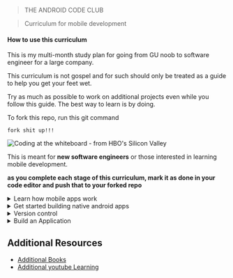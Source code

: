 > THE ANDROID CODE CLUB

> Curriculum for mobile development

#### How to use this curriculum

This is my multi-month study plan for going from GU noob to software engineer for a large company.

This curriculum is not gospel and for such should only be treated as a guide to help you get your feet wet. 

Try as much as possible to work on additional projects even while you follow this guide. The best way to learn is by doing.

To fork this repo, run this git command
```
fork shit up!!!
```

![Coding at the whiteboard - from HBO's Silicon Valley](https://d3j2pkmjtin6ou.cloudfront.net/coding-at-the-whiteboard-silicon-valley.png)

This is meant for **new software engineers** or those interested in learning mobile development.

**as you complete each stage of this curriculum, mark it as done in your code editor and push that to your forked repo**

<details>
<summary>Learn how mobile apps work</summary>

- [ ] [MOTIVATION: An intro to mobile development](https://www.youtube.com/watch?v=DZ-rEgAWFkQ)
    - [ ] [The Future of Mobile Development](https://www.youtube.com/watch?v=Nh0F_okJAkA)
- [ ] [Web vs. Mobile development. Which should you learn?](https://www.youtube.com/watch?v=bKLx4SwuumM)
- [ ] [Native Or Cross Platform Mobile Development](https://www.youtube.com/watch?v=ezSE_UQ5UZY)


</details>

<details>

<summary>Get started building native android apps</summary>

- [ ] Pick a language (Preferably Kotlin)
    - [Java](https://www.youtube.com/watch?v=Yv_4RXyLjL8)
    - [Kotlin](https://www.youtube.com/watch?v=F9UC9DY-vIU)
- [ ] Install Android Studio and learn the basics of Kotlin
- [ ] Things to consider:
    - Basics of OOP
    - [Data Structures and Algorithms](https://www.youtube.com/watch?v=oz9cEqFynHU&t=2s)
    - What is Gradle and how to use it


</details>

<details>

<summary>Version control</summary>

- [ ] What are version control systems
- [ ] Why should we use them
- [ ] Learn to use Git
- [ ] Get used to Github

</details>

<details>

<summary>Build an Application</summary>

- [ ] Learn to:
    - Using activities and activity lifestyles
    - Building flexible interfaces with Fragments
    - Debugging using Android studio Debugger
    - Security
    - Testing 
    - Handling app configurations
    - Using intents
    - Understand context
    - Learn Multithreading
        - Why would we need it
        - How android uses threads internally
        - How to write threaded code
        - Memory Concerns

</details>


## Additional Resources

- [Additional Books](#additional-books)
- [Additional youtube Learning](https://www.youtube.com/channel/UCkCJ0zLrSg7VudR97g-FNVQ)
